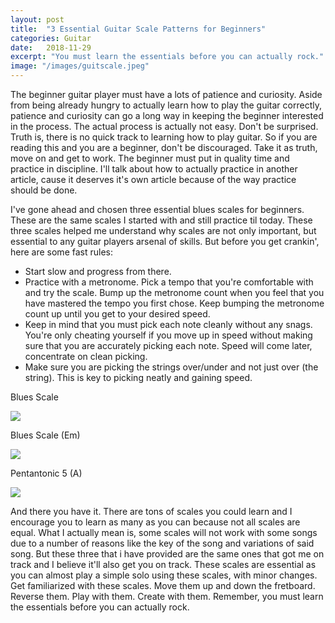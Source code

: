 ```yaml
---
layout: post
title:  "3 Essential Guitar Scale Patterns for Beginners"
categories: Guitar
date:   2018-11-29
excerpt: "You must learn the essentials before you can actually rock."
image: "/images/guitscale.jpeg"
---
```

The beginner guitar player must have a lots of patience and curiosity. Aside from being already hungry to actually learn how to
play the guitar correctly, patience and curiosity can go a long way in keeping the beginner interested in the process. The actual
process is actually not easy. Don't be surprised. Truth is, there is no quick track to learning how to play guitar. So if you are 
reading this and you are a beginner, don't be discouraged. Take it as truth, move on and get to work. The beginner must put in 
quality time and practice in discipline. I'll talk about how to actually practice in another article, cause it deserves it's own 
article because of the way practice should be done.

I've gone ahead and chosen three essential blues scales for beginners. These are the same scales I started with and still practice 
til today. These three scales helped me understand why scales are not only important, but essential to any guitar players arsenal
of skills. But before you get crankin', here are some fast rules:

- Start slow and progress from there.
- Practice with a metronome. Pick a tempo that you're comfortable with and try the scale. Bump up the metronome count when you 
  feel that you have mastered the tempo you first chose. Keep bumping the metronome count up until you get to your desired speed. 
- Keep in mind that you must pick each note cleanly without any snags. You're only cheating yourself if you move up in speed 
  without making sure that you are accurately picking each note. Speed will come later, concentrate on clean picking.
- Make sure you are picking the strings over/under and not just over (the string). This is key to picking neatly and gaining speed.

Blues Scale

<img src="https://drive.google.com/uc?id=1--ppyFSjdSTAR2AHFF7nQmzrwOBBIUIg">

Blues Scale (Em)

<img src="https://drive.google.com/uc?id=1D789nkCROTzA3Q7Gt4j5UM48pAs6nxLO">

Pentantonic 5 (A)

<img src="https://drive.google.com/uc?id=1pLiVV4MFLN6Q04TY6rp3u_3UiDqvWyOk">

And there you have it. There are tons of scales you could learn and I encourage you to learn as many as you can because not all 
scales are equal. What I actually mean is, some scales will not work with some songs due to a number of reasons like the key of
the song and variations of said song. But these three that i have provided are the same ones that got me on track and I believe
it'll also get you on track. These scales are essential as you can almost play a simple solo using these scales, with minor changes.
Get familiarized with these scales. Move them up and down the fretboard. Reverse them. Play with them. Create with them. Remember,
you must learn the essentials before you can actually rock.
